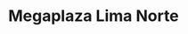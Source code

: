 ---
title: "Megaplaza Lima Norte"
url: /independencia/megaplaza-lima-norte/
shop: Einkaufszentrum
---